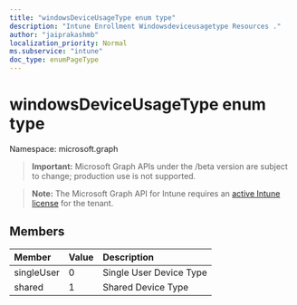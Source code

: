```yaml
---
title: "windowsDeviceUsageType enum type"
description: "Intune Enrollment Windowsdeviceusagetype Resources ."
author: "jaiprakashmb"
localization_priority: Normal
ms.subservice: "intune"
doc_type: enumPageType
---
```


# windowsDeviceUsageType enum type

Namespace: microsoft.graph

> **Important:** Microsoft Graph APIs under the /beta version are subject to change; production use is not supported.

> **Note:** The Microsoft Graph API for Intune requires an [active Intune license](https://go.microsoft.com/fwlink/?linkid=839381) for the tenant.



## Members
|Member|Value|Description|
|:---|:---|:---|
|singleUser|0|Single User Device Type|
|shared|1|Shared Device Type|